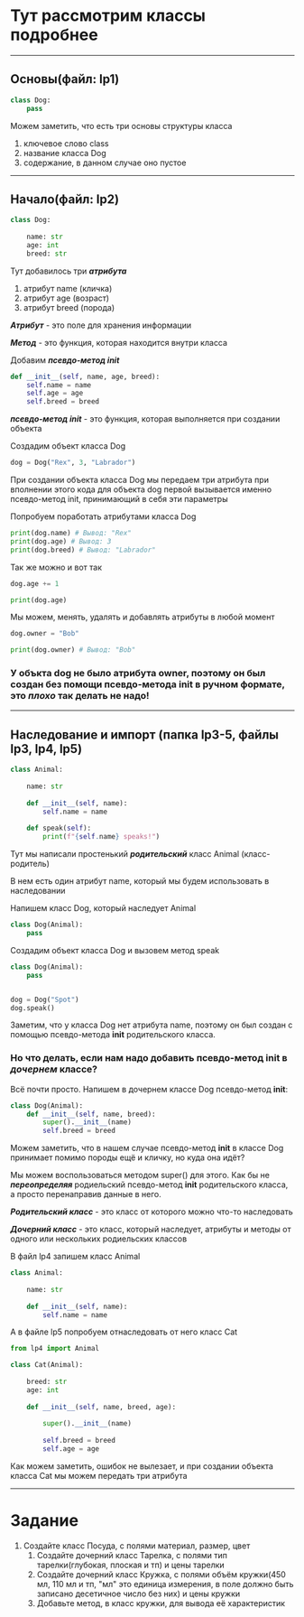# Тут рассмотрим классы подробнее

---

## Основы(файл: lp1)

```python
class Dog:
    pass
```

Можем заметить, что есть три основы структуры класса
1. ключевое слово class
2. название класса Dog
3. содержание, в данном случае оно пустое

---

## Начало(файл: lp2)

```python
class Dog:
    
    name: str
    age: int
    breed: str
```

Тут добавилось три ***атрибута***
1. атрибут name (кличка)
2. атрибут age (возраст)
3. атрибут breed (порода)

***Атрибут*** - это поле для хранения информации

***Метод*** - это функция, которая находится внутри класса

Добавим ***псевдо-метод __init__***

```python
def __init__(self, name, age, breed):
    self.name = name
    self.age = age
    self.breed = breed
```

***псевдо-метод __init__*** - это функция, которая выполняется при создании объекта

Создадим объект класса Dog

```python
dog = Dog("Rex", 3, "Labrador")
```

При создании объекта класса Dog мы передаем три атрибута при вполнении этого кода для объекта dog первой вызывается именно псевдо-метод init, принимающий в себя эти параметры

Попробуем поработать атрибутами класса Dog

```python
print(dog.name) # Вывод: "Rex"
print(dog.age) # Вывод: 3
print(dog.breed) # Вывод: "Labrador"
```


Так же можно и вот так

```python
dog.age += 1

print(dog.age)
```

Мы можем, менять, удалять и добавлять атрибуты в любой момент

```python
dog.owner = "Bob"

print(dog.owner) # Вывод: "Bob"
```

### У объкта dog не было атрибута owner, поэтому он был создан без помощи псевдо-метода __init__ в ручном формате, это ***плохо*** так делать не надо!

---

## Наследование и импорт (папка lp3-5, файлы lp3, lp4, lp5)

```python
class Animal:
    
    name: str
    
    def __init__(self, name):
        self.name = name
        
    def speak(self):
        print(f"{self.name} speaks!")
```

Тут мы написали простенький ***родительский*** класс Animal (класс-родитель)

В нем есть один атрибут name, который мы будем использовать в наследовании

Напишем класс Dog, который наследует Animal

```python
class Dog(Animal):
    pass
```

Создадим объект класса Dog и вызовем метод speak

```python
class Dog(Animal):
    pass


dog = Dog("Spot")
dog.speak()
```

Заметим, что у класса Dog нет атрибута name, поэтому он был создан с помощью псевдо-метода __init__ родительского класса.

### Но что делать, если нам надо добавить псевдо-метод __init__ в ***дочернем*** классе?


Всё почти просто. Напишем в дочернем классе Dog псевдо-метод __init__:

```python
class Dog(Animal):
    def __init__(self, name, breed):
        super().__init__(name)
        self.breed = breed
```

Можем заметить, что в нашем случае псевдо-метод __init__ в классе Dog принимает помимо породы ещё и кличку, но куда она идёт?

Мы можем воспользоваться методом super() для этого.
Как бы не ***переопределяя*** родиельский псевдо-метод __init__ родительского класса, а просто перенаправив данные в него.

***Родительский класс*** - это класс от которого можно что-то наследовать

***Дочерний класс*** - это класс, который наследует, атрибуты и методы от одного или нескольких родиельских классов


В файл lp4 запишем класс Animal


```python
class Animal:
    
    name: str
    
    def __init__(self, name):
        self.name = name
```

А в файле lp5 попробуем отнаследовать от него класс Cat

```python
from lp4 import Animal

class Cat(Animal):
    
    breed: str
    age: int
    
    def __init__(self, name, breed, age):
        
        super().__init__(name)
        
        self.breed = breed
        self.age = age
```

Как можем заметить, ошибок не вылезает, и при создании объекта класса Cat мы можем передать три атрибута

---

# Задание
1. Создайте класс Посуда, с полями материал, размер, цвет
   1. Создайте дочерний класс Тарелка, с полями тип тарелки(глубокая, плоская и тп) и цены тарелки
   2. Создайте дочерний класс Кружка, с полями объём кружки(450 мл, 110 мл и тп, "мл" это единица измерения, в поле должно быть записано десетичное число без них) и цены кружки
   3. Добавьте метод, в класс кружки, для вывода её характеристик